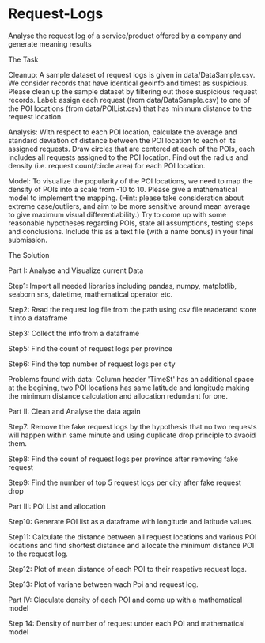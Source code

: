# Request-Logs
Analyse the request log of a service/product offered by a company and generate meaning results


The Task

Cleanup: A sample dataset of request logs is given in data/DataSample.csv. We consider records that have identical geoinfo and timest as suspicious. Please clean up the sample dataset by filtering out those suspicious request records.
Label: assign each request (from data/DataSample.csv) to one of the POI locations (from data/POIList.csv) that has minimum distance to the request location.

Analysis:
With respect to each POI location, calculate the average and standard deviation of distance between the POI location to each of its assigned requests.
Draw circles that are centered at each of the POIs, each includes all requests assigned to the POI location. Find out the radius and density (i.e. request count/circle area) for each POI location.

Model:
To visualize the popularity of the POI locations, we need to map the density of POIs into a scale from -10 to 10. Please give a mathematical model to implement the mapping. (Hint: please take consideration about extreme case/outliers, and aim to be more sensitive around mean average to give maximum visual differentiability.)
Try to come up with some reasonable hypotheses regarding POIs, state all assumptions, testing steps and conclusions. Include this as a text file (with a name bonus) in your final submission.


The Solution

Part I: Analyse and Visualize current Data

Step1: Import all needed libraries including pandas, numpy, matplotlib, seaborn sns, datetime, mathematical operator etc.

Step2: Read the request log file from the path using csv file readerand store it into a dataframe

Step3: Collect the info from a dataframe

Step5: Find the count of request logs per province

Step6: Find the top number of request logs per city

Problems found with data: Column header 'TimeSt' has an additional space at the begining, two POI locations has same latitude and longitude making the minimum distance calculation and allocation redundant for one.

Part II: Clean and Analyse the data again

Step7: Remove the fake request logs by the hypothesis that no two requests will happen within same minute and using duplicate drop principle to avaoid them.

Step8: Find the count of request logs per province after removing fake request

Step9: Find the number of top 5 request logs per city after fake request drop

Part III: POI List and allocation

Step10: Generate POI list as a dataframe with longitude and latitude values.

Step11: Calculate the distance between all request locations and various POI locations and find shortest distance and allocate the minimum distance POI to the request log.

Step12: Plot of mean distance of each POI to their respetive request logs.

Step13: Plot of variane between wach Poi and request log.

Part IV: Claculate density of each POI and come up with a mathematical model

Step 14: Density of number of request under each POI and mathematical model
